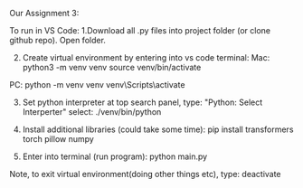Our Assignment 3:

To run in VS Code:
1.Download all .py files into project folder (or clone github repo). Open folder.

2. Create virtual environment by entering into vs code terminal:
Mac:
python3 -m venv venv
source venv/bin/activate

PC:
python -m venv venv
venv\Scripts\activate

3. Set python interpreter
   at top search panel, type: "Python: Select Interperter"
   select: ./venv/bin/python

4. Install additional libraries (could take some time):
   pip install transformers torch pillow numpy

5. Enter into terminal (run program): python main.py

Note, to exit virtual environment(doing other things etc), type: deactivate
   
   
